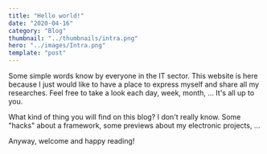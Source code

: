 ```yaml
---
title: "Hello world!"
date: "2020-04-16"
category: "Blog"
thumbnail: "../thumbnails/intra.png"
hero: "../images/Intra.png"
template: "post"
---
```


Some simple words know by everyone in the IT sector. This website is here because I just would like to have a place to express myself and share all my researches. Feel free to take a look each day, week, month, ... It's all up to you.

What kind of thing you will find on this blog? I don't really know. Some "hacks" about a framework, some previews about my electronic projects, ...

Anyway, welcome and happy reading!
